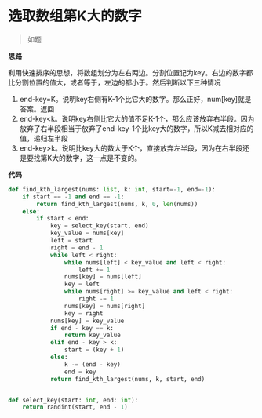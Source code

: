 # 选取数组第K大的数字
> 如题

**思路**

利用快速排序的思想，将数组划分为左右两边。分割位置记为key。右边的数字都比分割位置的值大，或者等于，左边的都小于。然后判断以下三种情况
1. end-key=K。说明key右侧有K-1个比它大的数字。那么正好，num[key]就是答案。返回
2. end-key<k。说明key右侧比它大的值不足K-1个，那么应该放弃右半段。因为放弃了右半段相当于放弃了end-key-1个比key大的数字，所以K减去相对应的值，递归左半段
3. end-key>k。说明比key大的数大于K个，直接放弃左半段，因为在右半段还是要找第K大的数字，这一点是不变的。


**代码**
```python
def find_kth_largest(nums: list, k: int, start=-1, end=-1):
    if start == -1 and end == -1:
        return find_kth_largest(nums, k, 0, len(nums))
    else:
        if start < end:
            key = select_key(start, end)
            key_value = nums[key]
            left = start
            right = end - 1
            while left < right:
                while nums[left] < key_value and left < right:
                    left += 1
                nums[key] = nums[left]
                key = left
                while nums[right] >= key_value and left < right:
                    right -= 1
                nums[key] = nums[right]
                key = right
            nums[key] = key_value
            if end - key == k:
                return key_value
            elif end - key > k:
                start = (key + 1)
            else:
                k -= (end - key)
                end = key
            return find_kth_largest(nums, k, start, end)


def select_key(start: int, end: int):
    return randint(start, end - 1)
```